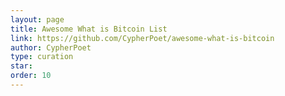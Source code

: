 ```yaml
---
layout: page
title: Awesome What is Bitcoin List
link: https://github.com/CypherPoet/awesome-what-is-bitcoin
author: CypherPoet
type: curation
star: 
order: 10
---
```

